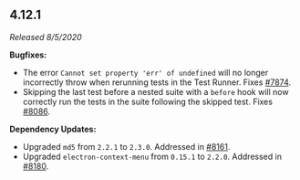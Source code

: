 ## 4.12.1

*Released 8/5/2020*

**Bugfixes:**

- The error `Cannot set property 'err' of undefined` will no longer incorrectly throw when rerunning tests in the Test Runner. Fixes [#7874](https://github.com/cypress-io/cypress/issues/7874).
- Skipping the last test before a nested suite with a `before` hook will now correctly run the tests in the suite following the skipped test. Fixes [#8086](https://github.com/cypress-io/cypress/issues/8086).

**Dependency Updates:**

- Upgraded `md5` from `2.2.1` to `2.3.0`. Addressed in [#8161](https://github.com/cypress-io/cypress/pull/8161).
- Upgraded `electron-context-menu` from `0.15.1` to `2.2.0`. Addressed in [#8180](https://github.com/cypress-io/cypress/pull/8180).

